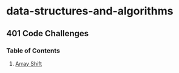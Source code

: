 # data-structures-and-algorithms

## 401 Code Challenges

### Table of Contents

1. [Array Shift](401-code-challenges/array-shift/README.md) 
